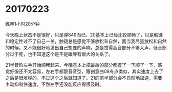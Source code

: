 # 20170223

练琴1小时20分钟

今天晚上状态不是很好，只是弹849而已。20基本上已经比较顺畅了，只是触键和稳定性过不了自己一关，触键总是感觉不够放松和自然，而当我尽量放松和自然的时候，又不能很好地发出自己想要的声响，总是觉得高音部分不够大声，低音部分过于死，也不知道这个是不是跟琴有很大的关系了。

21半音阶左手开始顺畅起来，今晚基本上把最后的部分都摸了一下顺了一下，感觉好像还不太容易，左右手都颤音音型，跟创意曲08有点类似，其实速度上去了之后是很难弹的，不过这个之后就知道了。21的前半部分会不自然地加速，需要主动抑制住速度，不然左手还没能反应得很及时。
